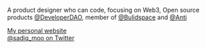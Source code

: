 


A product designer who can code, focusing on Web3, Open source products [@DeveloperDAO](https://twitter.com/developer_dao), member of [@Bulidspace](https://twitter.com/_buildspace) and [@Anti](https://twitter.com/anticollective_)


[My personal website](https://www.mohamedsadiq.me/) <br>
[@sadiq_moo on Twitter](https://twitter.com/sadiq_moo)
